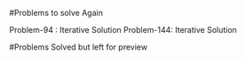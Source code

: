 #Problems to solve Again

Problem-94 : Iterative Solution
Problem-144: Iterative Solution



#Problems Solved but left for preview

